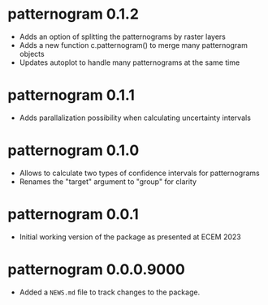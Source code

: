 # patternogram 0.1.2

* Adds an option of splitting the patternograms by raster layers
* Adds a new function c.patternogram() to merge many patternogram objects
* Updates autoplot to handle many patternograms at the same time

# patternogram 0.1.1

* Adds parallalization possibility when calculating uncertainty intervals

# patternogram 0.1.0

* Allows to calculate two types of confidence intervals for patternograms
* Renames the "target" argument to "group" for clarity

# patternogram 0.0.1

* Initial working version of the package as presented at ECEM 2023

# patternogram 0.0.0.9000

* Added a `NEWS.md` file to track changes to the package.
